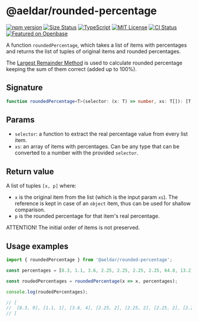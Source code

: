 # @aeldar/rounded-percentage

[![npm version][npm-badge]][npm-url] [![Size Status][size-badge]][size-url] [![TypeScript][typescript-badge]][typescript-url] [![MIT License][license-badge]][license-url] [![CI Status][ci-badge]][ci-url][![Featured on Openbase](https://badges.openbase.com/js/featured/@aeldar/rounded-percentage.svg?token=kSWQA6pOGImJkHBxUHREJZQPzFr7ea/uGArQVat2+98=)](https://openbase.com/js/@aeldar/rounded-percentage?utm_source=embedded&amp;utm_medium=badge&amp;utm_campaign=rate-badge)

[npm-badge]: https://img.shields.io/npm/v/@aeldar/rounded-percentage
[npm-url]: https://www.npmjs.com/package/@aeldar/rounded-percentage
[typescript-badge]: https://img.shields.io/github/languages/top/aeldar/rounded-percentage
[typescript-url]: https://github.com/aeldar/rounded-percentage/search?l=typescript
[license-badge]: https://img.shields.io/badge/license-MIT-blue.svg
[license-url]: https://github.com/aeldar/rounded-percentage/blob/main/LICENSE
[ci-badge]: https://github.com/aeldar/rounded-percentage/actions/workflows/main.yml/badge.svg
[ci-url]: https://github.com/aeldar/rounded-percentage/actions/workflows/main.yml
[size-badge]: https://img.shields.io/bundlephobia/minzip/@aeldar/rounded-percentage
[size-url]: https://github.com/aeldar/rounded-percentage/actions/workflows/size.yml

A function `roundedPercentage`, which takes a list of items with percentages and returns the list of tuples of original items and rounded percentages.

The [Largest Remainder Method](https://en.wikipedia.org/wiki/Largest_remainder_method) is used to calculate rounded percentage keeping the sum of them correct (added up to 100%).

## Signature

```typescript
function roundedPercentage<T>(selector: (x: T) => number, xs: T[]): [T, number][];
```

## Params

- `selector`: a function to extract the real percentage value from every list item.
- `xs`: an array of items with percentages. Can be any type that can be converted to a number with the provided `selector`.

## Return value

A list of tuples `[x, p]` where:
- `x` is the original item from the list (which is the input param `xs`). The reference is kept in case of an `object` item, thus can be used for shallow comparison.
- `p` is the rounded percentage for that item's real percentage.

ATTENTION! The initial order of items is not preserved.

## Usage examples

```typescript
import { roundedPercentage } from '@aeldar/rounded-percentage';

const percentages = [8.3, 1.1, 3.6, 2.25, 2.25, 2.25, 2.25, 64.8, 13.2];

const roudedPercentages = roundedPercentage(x => x, percentages);

console.log(roudedPercentages);

// [
//  [8.3, 9], [1.1, 1], [3.6, 4], [2.25, 2], [2.25, 2], [2.25, 2], [2.25, 2], [64.8, 65], [13.2, 13]
// ]
```
